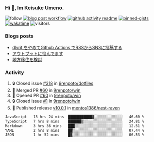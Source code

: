 ### Hi 👋, Im Keisuke Umeno.

<!--
**9renpoto/9renpoto** is a ✨ _special_ ✨ repository because its `README.md` (this file) appears on your GitHub profile.

Here are some ideas to get you started:

- 🔭 I’m currently working on ...
- 🌱 I’m currently learning ...
- 👯 I’m looking to collaborate on ...
- 🤔 I’m looking for help with ...
- 💬 Ask me about ...
- 📫 How to reach me: ...
- 😄 Pronouns: ...
- ⚡ Fun fact: ...
-->

![follow](https://img.shields.io/github/followers/9renpoto?label=Follow&style=social)
[![blog post workflow](https://github.com/9renpoto/9renpoto/actions/workflows/blog.yml/badge.svg)](https://github.com/9renpoto/9renpoto/actions/workflows/blog.yml)
[![github activity readme](https://github.com/9renpoto/9renpoto/actions/workflows/activity.yml/badge.svg)](https://github.com/9renpoto/9renpoto/actions/workflows/activity.yml)
[![pinned-gists](https://github.com/9renpoto/9renpoto/actions/workflows/pin-gist.yml/badge.svg)](https://github.com/9renpoto/9renpoto/actions/workflows/pin-gist.yml)
[![wakatime](https://github.com/9renpoto/9renpoto/actions/workflows/waka-readme-status.yml/badge.svg)](https://github.com/9renpoto/9renpoto/actions/workflows/waka-readme-status.yml)
![visitors](https://komarev.com/ghpvc/?username=9renpoto&label=Profile%20views&color=0e75b6&style=flat)

### Blogs posts

<!-- BLOG-POST-LIST:START -->
- [dlvrit をやめてGithub Actions でRSSからSNSに投稿する](https://9renpoto.win/entry/2023/11/12/dlvrit-to-gh-actions)
- [アウトプットに悩んでます](https://9renpoto.win/entry/2023/11/11/technology-to-limit-input)
- [地方移住を検討](https://9renpoto.win/entry/2023/09/09/migration-plan)
<!-- BLOG-POST-LIST:END -->

### Activity

<!--START_SECTION:activity-->
1. 🔒 Closed issue [#318](https://github.com/9renpoto/dotfiles/issues/318) in [9renpoto/dotfiles](https://github.com/9renpoto/dotfiles)
2. 🎉 Merged PR [#60](https://github.com/9renpoto/win/pull/60) in [9renpoto/win](https://github.com/9renpoto/win)
3. 💪 Opened PR [#60](https://github.com/9renpoto/win/pull/60) in [9renpoto/win](https://github.com/9renpoto/win)
4. 🔒 Closed issue [#1](https://github.com/9renpoto/win/issues/1) in [9renpoto/win](https://github.com/9renpoto/win)
5. 🚀 Published release [v10.0.1](https://github.com/mentos1386/nest-raven/releases/tag/v10.0.1) in [mentos1386/nest-raven](https://github.com/mentos1386/nest-raven)
<!--END_SECTION:activity-->

<!--START_SECTION:waka-->

```txt
JavaScript   13 hrs 24 mins  ███████████▓░░░░░░░░░░░░░   46.60 %
TypeScript   7 hrs 8 mins    ██████▒░░░░░░░░░░░░░░░░░░   24.81 %
Markdown     3 hrs 36 mins   ███░░░░░░░░░░░░░░░░░░░░░░   12.51 %
YAML         2 hrs 8 mins    ██░░░░░░░░░░░░░░░░░░░░░░░   07.44 %
JSON         1 hr 52 mins    █▓░░░░░░░░░░░░░░░░░░░░░░░   06.53 %
```

<!--END_SECTION:waka-->

